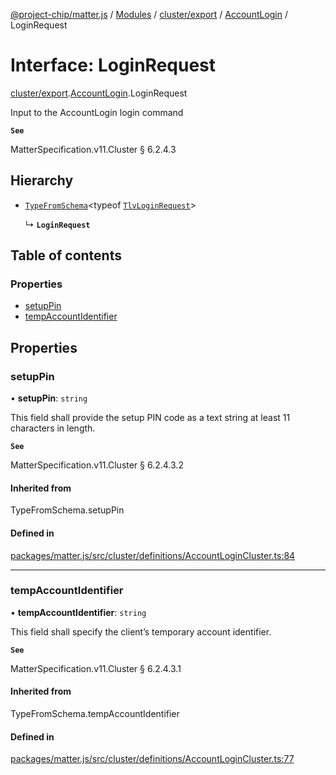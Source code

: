 [@project-chip/matter.js](../README.md) / [Modules](../modules.md) / [cluster/export](../modules/cluster_export.md) / [AccountLogin](../modules/cluster_export.AccountLogin.md) / LoginRequest

# Interface: LoginRequest

[cluster/export](../modules/cluster_export.md).[AccountLogin](../modules/cluster_export.AccountLogin.md).LoginRequest

Input to the AccountLogin login command

**`See`**

MatterSpecification.v11.Cluster § 6.2.4.3

## Hierarchy

- [`TypeFromSchema`](../modules/tlv_export.md#typefromschema)\<typeof [`TlvLoginRequest`](../modules/cluster_export.AccountLogin.md#tlvloginrequest)\>

  ↳ **`LoginRequest`**

## Table of contents

### Properties

- [setupPin](cluster_export.AccountLogin.LoginRequest.md#setuppin)
- [tempAccountIdentifier](cluster_export.AccountLogin.LoginRequest.md#tempaccountidentifier)

## Properties

### setupPin

• **setupPin**: `string`

This field shall provide the setup PIN code as a text string at least 11 characters in length.

**`See`**

MatterSpecification.v11.Cluster § 6.2.4.3.2

#### Inherited from

TypeFromSchema.setupPin

#### Defined in

[packages/matter.js/src/cluster/definitions/AccountLoginCluster.ts:84](https://github.com/project-chip/matter.js/blob/0c058ae17fdba4c0b89b8b13c309011d51782299/packages/matter.js/src/cluster/definitions/AccountLoginCluster.ts#L84)

___

### tempAccountIdentifier

• **tempAccountIdentifier**: `string`

This field shall specify the client’s temporary account identifier.

**`See`**

MatterSpecification.v11.Cluster § 6.2.4.3.1

#### Inherited from

TypeFromSchema.tempAccountIdentifier

#### Defined in

[packages/matter.js/src/cluster/definitions/AccountLoginCluster.ts:77](https://github.com/project-chip/matter.js/blob/0c058ae17fdba4c0b89b8b13c309011d51782299/packages/matter.js/src/cluster/definitions/AccountLoginCluster.ts#L77)

